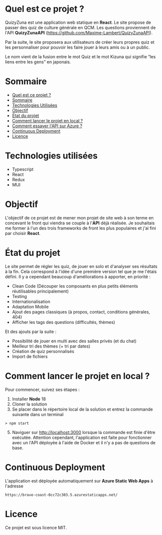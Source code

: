 # Quel est ce projet ?  
  
QuizyZuna est une application web statique en **React**. Le site propose de passer des quiz de culture générale en QCM. Les questions proviennent de l'API **QuizyZunaAPI** (<https://github.com/Maxime-Lambert/QuizyZunaAPI>).
  
Par la suite, le site proposera aux utilisateurs de créer leurs propres quiz et les personnaliser pour pouvoir les faire jouer à leurs amis ou à un public.  
  
Le nom vient de la fusion entre le mot Quiz et le mot Kizuna qui signifie “les liens entre les gens” en japonais.  
  
# Sommaire  
  
- [Quel est ce projet ?](#Quel-est-ce-projet-?)  
- [Sommaire](#sommaire)  
- [Technologies Utilisées](#Technologies-Utilisées)  
- [Objectif](#objectif)  
- [État du projet](#État-Du-Projet)
- [Comment lancer le projet en local ?](#Comment-lancer-le-projet-en-local-?)  
- [Comment essayer l'API sur Azure ?](#Comment-essayer-l'API-sur-Azure-?)  
- [Continuous Deployment](#continuous-deployment)  
- [Licence](#licence)  

# Technologies utilisées  
  
- Typescript
- React
- Redux
- MUI
  
# Objectif

L'objectif de ce projet est de mener mon projet de site web à son terme en concevant le front qui viendra se couple à l'**API** déjà réalisée. Je souhaitais me former à l'un des trois frameworks de front les plus populaires et j'ai fini par choisir **React**.

# État du projet  
  
Le site permet de régler les quiz, de jouer en solo et d'analyser ses résultats à la fin. Cela correspond à l'idée d'une première version tel que je me l'étais défini. Il y a cependant beaucoup d'améliorations à apporter, en priorité :

- Clean Code (Découper les composants en plus petits éléments réutilisables principalement)
- Testing
- Internationalisation
- Adaptation Mobile
- Ajout des pages classiques (à propos, contact, conditions générales, 404)
- Afficher les tags des questions (difficultés, thèmes)

Et des ajouts par la suite :

- Possibilité de jouer en multi avec des salles privés (et du chat)
- Meilleur tri des thèmes (+ tri par dates)
- Création de quiz personnalisés  
- Import de fichiers

# Comment lancer le projet en local ?  
  
Pour commencer, suivez ses étapes :  
  
1. Installer **Node** 18  
2. Cloner la solution  
3. Se placer dans le répertoire local de la solution et entrez la commande suivante dans un terminal  

```  
> npm start 
```  

5. Naviguer sur [http://localhost:3000](http://localhost:3000) lorsque la commande est finie d'être exécutée. Attention cependant, l'application est faite pour fonctionner avec un l'API déployée à l'aide de Docker et il n'y a pas de questions de base.

# Continuous Deployment  
  
L'application est déployée automatiquement sur **Azure Static Web Apps** à l'adresse

```
https://brave-coast-0cc72c303.5.azurestaticapps.net/
```

# Licence

Ce projet est sous licence MIT.
